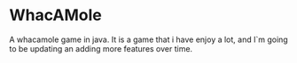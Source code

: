 # WhacAMole
A whacamole game in java.
It is a game that i have enjoy a lot, and I`m going to be updating  an adding more features over time.
